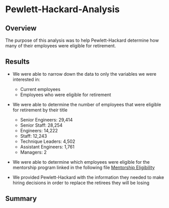 # Pewlett-Hackard-Analysis

## Overview
The purpose of this analysis was to help Pewlett-Hackard determine how many of their employees were eligible for retirement.

## Results
* We were able to narrow down the data to only the variables we were interested in:
  * Current employees
  * Employees who were eligible for retirement
  
* We were able to determine the number of employees that were eligible for retirement by their title
  * Senior Engineers: 29,414
  * Senior Staff: 28,254
  * Engineers: 14,222
  * Staff: 12,243
  * Technique Leaders: 4,502
  * Assistant Engineers: 1,761
  * Managers: 2
 
* We were able to determine which employees were eligible for the mentorship program linked in the following file
[Mentorship Eligibility](https://github.com/robyrob78/Pewlett-Hackard-Analysis/blob/main/Data/mentorship_eligibility.csv)

* We provided Pewlett-Hackard with the information they needed to make hiring decisions in order to replace the retirees they will be losing

## Summary
